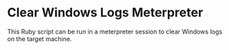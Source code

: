 # Clear Windows Logs Meterpreter

This Ruby script can be run in a meterpreter session to clear Windows logs on the target machine.
